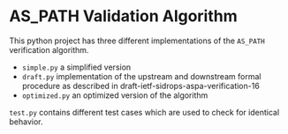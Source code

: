 # AS_PATH Validation Algorithm

This python project has three different implementations of the `AS_PATH` verification algorithm.

- `simple.py` a simplified version
- `draft.py` implementation of the upstream and downstream formal procedure as described in draft-ietf-sidrops-aspa-verification-16 
- `optimized.py` an optimized version of the algorithm

`test.py` contains different test cases which are used to check for identical behavior.
